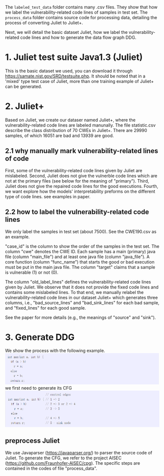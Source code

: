 The `labeled_test_data` folder contains many .csv files. They show that how we label the vulnerability-related code lines of samples in test set.
The `process_data` folder contains source code for processing data, detailing the process of converting Juliet to Juliet+.

Next, we will detail the basic dataset Juliet, how we label the vulnerability-related code lines and how to generate the data flow graph DDG.

# 1. Juliet test suite Java1.3 (Juliet)
  This is the basic dataset we used, you can download it through https://samate.nist.gov/SRD/testsuite.php. It should be noted that in a 'mixed' type test case of         Juliet, more than one training example of Juliet+ can be generated.

# 2. Juliet+
  Based on Juliet, we create our dataser named Juliet+, where the vulnerability-related code lines are labeled manunally. The file statistic.csv describe the class         distribution of 70 CWEs in Juliet+. There are 29990 samples, of which 16051 are bad and 13939 are good.
## 2.1 why manually mark vulnerability-related lines of code
   First, some of the vulnerability-related code lines given by Juliet are mislabeled. Second, Juliet does not give the vulnerble code lines which are not at the primary    files (see below for the meaning of "primary"). Third, Juliet does not give the repaired code lines for the good executions. Fourth, we want explore how the models'      interpretability preforms on the different type of code lines. see examples in paper.
## 2.2 how to label the vulnerability-related code lines
   We only label the samples in test set (about 7500). See the CWE190.csv as an example.
   
   "case_id" is the column to show the order of the samples in the test set. The column "cwe" denotes the CWE ID. Each sample has a main (primary) java file (column      "main_file") and at least one java file (column "java_file"). A core function (column “func_name”) that starts the good or bad execution must be put in the main        java file. The column "target" claims that a sample is vulnerable (1) or not (0).
   
   The column "old_label_lines" defines the vulnerability-related code lines given by Juliet. We observe that it does not provide the fixed code lines and contains        some mislabeled lines. To that end, we manually relabel the vulnerability-related code lines in our dataset Juliet+ which generates three columns, i.e.,             "bad_source_lines" and "bad_sink_lines" for each bad sample, and "fixed_lines" for each good sample. 
   
   See the paper for more details (e.g., the meanings of "source" and "sink").

# 3. Generate DDG
  We show the process with the following example.
  ![image](https://github.com/Ng13oTy/Interpretability/blob/main/Preprocess/pictures/example.PNG)
  we first need to generate its CFG
  ![image](https://github.com/Ng13oTy/Interpretability/blob/main/Preprocess/pictures/ctr.PNG)
## preprocess Juliet
We use Javaparser (https://javaparser.org/) to parser the source code of Juliet. To generate the CFG, we refer to the project AISEC (https://github.com/Fraunhofer-AISEC/cpg). The specific steps are contained in the codes of file "process_data".



 
